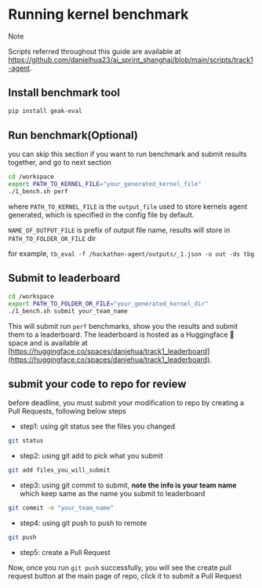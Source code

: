 # Running kernel benchmark

> [!NOTE]  
> Scripts referred throughout this guide are available at https://github.com/danielhua23/ai_sprint_shanghai/blob/main/scripts/track1-agent.

## Install benchmark tool

```bash
pip install geak-eval
```

## Run benchmark(Optional)

you can skip this section if you want to run benchmark and submit results together, and go to next section

```bash
cd /workspace
export PATH_TO_KERNEL_FILE="your_generated_kernel_file"
./1_bench.sh perf
```

where `PATH_TO_KERNEL_FILE` is the `output_file` used to store kernels agent generated, which is specified in the config file by default. 

`NAME_OF_OUTPUT_FILE` is prefix of output file name, results will store in `PATH_TO_FOLDER_OR_FILE` dir

for example, ```tb_eval -f /hackathon-agent/outputs/_1.json -o out -ds tbg```

## Submit to leaderboard

```bash
cd /workspace
export PATH_TO_FOLDER_OR_FILE="your_generated_kernel_dir"
./1_bench.sh submit your_team_name
```

This will submit run `perf` benchmarks, show you the results and submit them to a leaderboard. The leaderboard is hosted 
as a Huggingface 🤗 space and is available at [https://huggingface.co/spaces/daniehua/track1_leaderboard](https://huggingface.co/spaces/daniehua/track1_leaderboard).

## submit your code to repo for review

before deadline, you must submit your modification to repo by creating a Pull Requests, following below steps

* step1: using git status see the files you changed

```bash
git status
```

* step2: using git add to pick what you submit

```bash
git add files_you_will_submit
```

* step3: using git commit to submit, **note the info is your team name** which keep same as the name you submit to leaderboard

```bash
git commit -m "your_team_name"
```

* step4: using git push to push to remote

```bash
git push
```

* step5: create a Pull Request

Now, once you run `git push` successfully, you will see the create pull request button at the main page of repo, click it to submit a Pull Request
